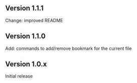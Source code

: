 ## Version 1.1.1

Change: improved README

## Version 1.1.0

Add: commands to add/remove bookmark for the current file

## Version 1.0.x

Initial release
